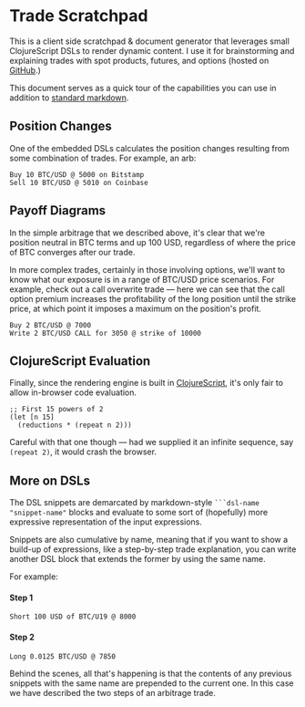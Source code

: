 # Trade Scratchpad

This is a client side scratchpad & document generator that leverages small 
ClojureScript DSLs to render dynamic content. I use it for brainstorming and 
explaining trades with spot products, futures, and options (hosted on 
[GitHub](https://github.com/matthewdowney/trade-repl).)

This document serves as a quick tour of the capabilities you can use in addition 
to [standard markdown](https://www.markdownguide.org/getting-started).

## Position Changes

One of the embedded DSLs calculates the position changes resulting from some 
combination of trades. For example, an arb:

```positions "simple arbitrage"
Buy 10 BTC/USD @ 5000 on Bitstamp
Sell 10 BTC/USD @ 5010 on Coinbase
```
## Payoff Diagrams

In the simple arbitrage that we described above, it's clear that we're position 
neutral in BTC terms and up 100 USD, regardless of where the price of BTC 
converges after our trade. 

In more complex trades, certainly in those involving  options, we'll want to 
know what our exposure is in a range of BTC/USD price scenarios. For example, 
check out a call overwrite trade — here we can see that the call option premium 
increases the profitability of the long position until the strike price, at which 
point it imposes a maximum on the position's profit.

```payoff "overwrite"
Buy 2 BTC/USD @ 7000
Write 2 BTC/USD CALL for 3050 @ strike of 10000
```

## ClojureScript Evaluation

Finally, since the rendering engine is built in [ClojureScript](https://clojurescript.org/), 
it's only fair to allow in-browser code evaluation.

```eval "foo"
;; First 15 powers of 2
(let [n 15]
  (reductions * (repeat n 2)))
```

Careful with that one though — had we supplied it an infinite sequence, say 
`(repeat 2)`, it would crash the browser.

## More on DSLs
The DSL snippets are demarcated by markdown-style <code>```dsl-name "snippet-name"</code>
blocks and evaluate to some sort of (hopefully) more expressive representation of 
the input expressions.

Snippets are also cumulative by name, meaning that if you want to show a build-up
of expressions, like a step-by-step trade explanation, you can write another DSL 
block that extends the former by using the same name.

For example:

#### Step 1

```positions "steps"
Short 100 USD of BTC/U19 @ 8000
```

#### Step 2
```positions "steps"
Long 0.0125 BTC/USD @ 7850
```

Behind the scenes, all that's happening is that the contents of any previous 
snippets with the same name are prepended to the current one. In this case we 
have described the two steps of an arbitrage trade.
